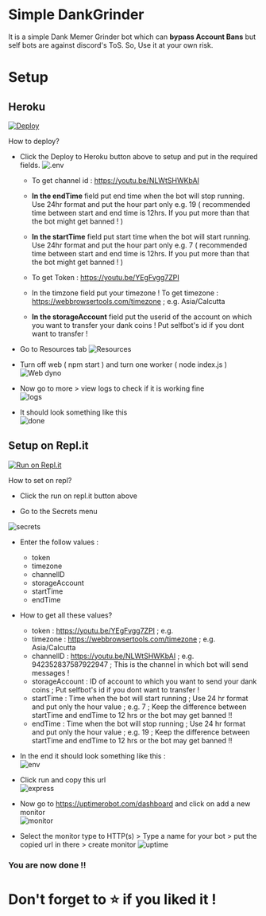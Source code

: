 # Simple DankGrinder
It is a simple Dank Memer Grinder bot which can **bypass Account Bans** but self bots are against discord's ToS. So, Use it at your own risk.

# Setup 

## Heroku ##

[![Deploy](https://www.herokucdn.com/deploy/button.svg)](https://heroku.com/deploy?template=https://github.com/Haruke-Sensei/Simple-DankGrinder)

How to deploy?

 - Click the Deploy to Heroku button above to setup and put in the
   required fields.
   ![.env](https://i.imgur.com/btunBUk.png)
   - To get channel id : https://youtu.be/NLWtSHWKbAI
   
   - **In the endTime** field put end time when the bot will stop running. Use 24hr format and put the hour part only e.g. 19 ( recommended time between start and end time is 12hrs. If you put more than that the bot might get banned ! )

   - **In the startTime** field put start time when the bot will start running. Use 24hr format and put the hour part only e.g. 7 ( recommended time between start and end time is 12hrs. If you put more than that the bot might get banned ! )
   
   - To get Token : https://youtu.be/YEgFvgg7ZPI

   - In the timzone field put your timezone ! To get timezone : https://webbrowsertools.com/timezone ; e.g. Asia/Calcutta

   - **In the storageAccount** field put the userid of the account on which you want to transfer your dank coins ! Put selfbot's id if you dont want to transfer !


 - Go to Resources tab
 ![Resources](https://i.imgur.com/ts5IDy1.png)

- Turn off web ( npm start ) and turn one worker ( node index.js )
![Web dyno](https://i.imgur.com/PQSuy44.png)

- Now go to more > view logs to check if it is working fine                                         
![logs](https://i.imgur.com/ycbUPsJ.png)

- It should look something like this                                                                     
![done](https://i.imgur.com/sGVK6nZ.png)

## Setup on Repl.it ##

[![Run on Repl.it](https://repl.it/badge/github/SudhanPlayz/Discord-MusicBot)](https://repl.it/github/Haruke-Sensei/Simple-DankGrinder)

How to set on repl?

- Click the run on repl.it button above

- Go to the Secrets menu 

![secrets](https://i.imgur.com/ObcCfIp.png)

- Enter the follow values :
  - token
  - timezone
  - channelID
  - storageAccount
  - startTime
  - endTime

- How to get all these values?
  - token : https://youtu.be/YEgFvgg7ZPI ; e.g. 
  - timezone : https://webbrowsertools.com/timezone ; e.g. Asia/Calcutta
  - channelID : https://youtu.be/NLWtSHWKbAI ; e.g. 942352837587922947 ; This is the channel in which bot will send messages !
  - storageAccount : ID of account to which you want to send your dank coins ; Put selfbot's id if you dont want to transfer !
  - startTime : Time when the bot will start running ; Use 24 hr format and put only the hour value ; e.g. 7 ; Keep the difference between startTime and endTime to 12 hrs or the bot may get banned !!
  - endTime : Time when the bot will stop running ; Use 24 hr format and put only the hour value ; e.g. 19 ; Keep the difference between startTime and endTime to 12 hrs or the bot may get banned !!

- In the end it should look something like this :                                   
![env](https://i.imgur.com/BnhQ03d.png)

- Click run and copy this url          
![express](https://i.imgur.com/AoI9Pca.png)

- Now go to https://uptimerobot.com/dashboard and click on add a new monitor   
![monitor](https://i.imgur.com/KPXu2GJ.png)

- Select the monitor type to HTTP(s) > Type a name for your bot > put the copied url in there > create monitor
![uptime](https://i.imgur.com/1cYXNjR.png)

### You are now done !! ###

# Don't forget to ⭐ if you liked it !
